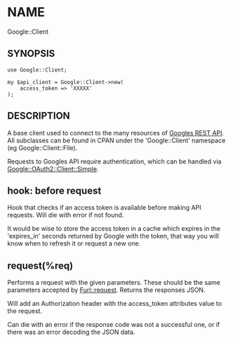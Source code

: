 # NAME

Google::Client

## SYNOPSIS

    use Google::Client;

    my $api_client = Google::Client->new(
        access_token => 'XXXXX'
    );

## DESCRIPTION

A base client used to connect to the many resources of [Googles REST API](https://developers.google.com/google-apps/products).
All subclasses can be found in CPAN under the 'Google::Client' namespace (eg Google::Client::File).

Requests to Googles API require authentication, which can be handled via [Google::OAuth2::Client::Simple](https://metacpan.org/pod/Google::OAuth2::Client::Simple).

## hook: before request

Hook that checks if an access token is available before
making API requests. Will die with error if not found.

It would be wise to store the access token in a cache
which expires in the 'expires\_in' seconds returned
by Google with the token, that way you will know
when to refresh it or request a new one.

## request(%req)

Performs a request with the given parameters. These should be the same parameters
accepted by [Furl::request](https://metacpan.org/pod/Furl). Returns the responses
JSON.

Will add an Authorization header with the access\_token attributes value to the request.

Can die with an error if the response code was not a successful one, or if there was
an error decoding the JSON data.
